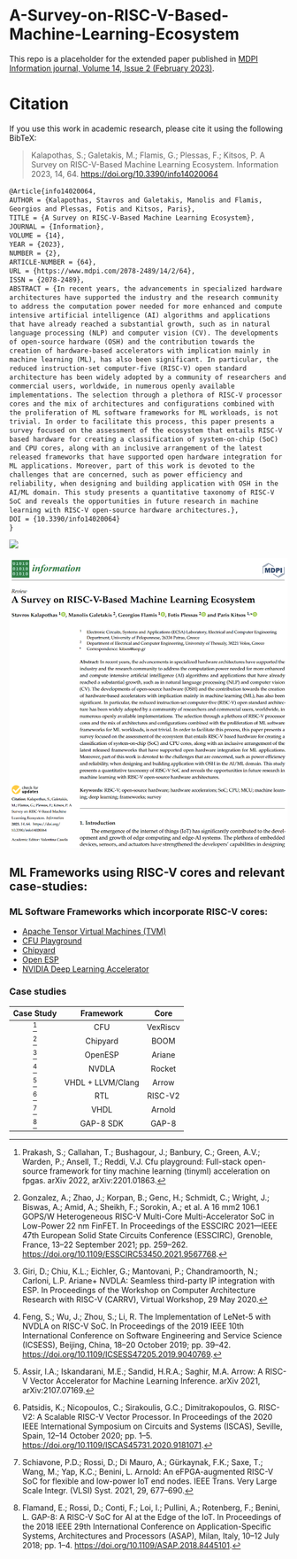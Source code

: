 # A-Survey-on-RISC-V-Based-Machine-Learning-Ecosystem
This repo is a placeholder for the extended paper published in [MDPI Information journal, Volume 14, Issue 2 (February 2023)](https://www.mdpi.com/2078-2489/14/2/64).

# Citation
If you use this work in academic research, please cite it using the following BibTeX:
> Kalapothas, S.; Galetakis, M.; Flamis, G.; Plessas, F.; Kitsos, P. A Survey on RISC-V-Based Machine Learning Ecosystem. Information 2023, 14, 64. https://doi.org/10.3390/info14020064
```
@Article{info14020064,
AUTHOR = {Kalapothas, Stavros and Galetakis, Manolis and Flamis, Georgios and Plessas, Fotis and Kitsos, Paris},
TITLE = {A Survey on RISC-V-Based Machine Learning Ecosystem},
JOURNAL = {Information},
VOLUME = {14},
YEAR = {2023},
NUMBER = {2},
ARTICLE-NUMBER = {64},
URL = {https://www.mdpi.com/2078-2489/14/2/64},
ISSN = {2078-2489},
ABSTRACT = {In recent years, the advancements in specialized hardware architectures have supported the industry and the research community to address the computation power needed for more enhanced and compute intensive artificial intelligence (AI) algorithms and applications that have already reached a substantial growth, such as in natural language processing (NLP) and computer vision (CV). The developments of open-source hardware (OSH) and the contribution towards the creation of hardware-based accelerators with implication mainly in machine learning (ML), has also been significant. In particular, the reduced instruction-set computer-five (RISC-V) open standard architecture has been widely adopted by a community of researchers and commercial users, worldwide, in numerous openly available implementations. The selection through a plethora of RISC-V processor cores and the mix of architectures and configurations combined with the proliferation of ML software frameworks for ML workloads, is not trivial. In order to facilitate this process, this paper presents a survey focused on the assessment of the ecosystem that entails RISC-V based hardware for creating a classification of system-on-chip (SoC) and CPU cores, along with an inclusive arrangement of the latest released frameworks that have supported open hardware integration for ML applications. Moreover, part of this work is devoted to the challenges that are concerned, such as power efficiency and reliability, when designing and building application with OSH in the AI/ML domain. This study presents a quantitative taxonomy of RISC-V SoC and reveals the opportunities in future research in machine learning with RISC-V open-source hardware architectures.},
DOI = {10.3390/info14020064}
}
```

![](https://img.shields.io/github/last-commit/ECSAlab/A-Survey-on-RISC-V-Based-Machine-Learning-Ecosystem?style=plastic)

![paper screenshot](./survey_paper.png)

## ML Frameworks using RISC-V cores and relevant case-studies:

### ML Software Frameworks which incorporate RISC-V cores:
* [Apache Tensor Virtual Machines (TVM)](https://tvm.apache.org/)
* [CFU Playground](https://github.com/google/CFU-Playground)
* [Chipyard](https://chipyard.readthedocs.io)
* [Open ESP](https://www.esp.cs.columbia.edu/)
* [NVIDIA Deep Learning Accelerator](http://nvdla.org/)

### Case studies
 Case Study | Framework         | Core  
:----------:|:-----------------:|:-----:
 [^1]         | CFU               | VexRiscv 
 [^2]         | Chipyard          | BOOM 
 [^3]         | OpenESP           | Ariane 
 [^4]         | NVDLA             | Rocket 
 [^5]         | VHDL + LLVM/Clang | Arrow 
 [^6]         | RTL               | RISC-V2 
 [^7]         | VHDL              | Arnold 
 [^8]         | GAP-8 SDK         | GAP-8 
 [^1]: Prakash, S.; Callahan, T.; Bushagour, J.; Banbury, C.; Green, A.V.; Warden, P.; Ansell, T.; Reddi, V.J. Cfu playground: Full-stack
open-source framework for tiny machine learning (tinyml) acceleration on fpgas. arXiv 2022, arXiv:2201.01863.
 [^2]: Gonzalez, A.; Zhao, J.; Korpan, B.; Genc, H.; Schmidt, C.; Wright, J.; Biswas, A.; Amid, A.; Sheikh, F.; Sorokin, A.; et al. A 16
mm2 106.1 GOPS/W Heterogeneous RISC-V Multi-Core Multi-Accelerator SoC in Low-Power 22 nm FinFET. In Proceedings of
the ESSCIRC 2021—IEEE 47th European Solid State Circuits Conference (ESSCIRC), Grenoble, France, 13–22 September 2021;
pp. 259–262. https://doi.org/10.1109/ESSCIRC53450.2021.9567768.
 [^3]: Giri, D.; Chiu, K.L.; Eichler, G.; Mantovani, P.; Chandramoorth, N.; Carloni, L.P. Ariane+ NVDLA: Seamless third-party IP
integration with ESP. In Proceedings of the Workshop on Computer Architecture Research with RISC-V (CARRV), Virtual
Workshop, 29 May 2020.
 [^4]: Feng, S.; Wu, J.; Zhou, S.; Li, R. The Implementation of LeNet-5 with NVDLA on RISC-V SoC. In Proceedings of the 2019
IEEE 10th International Conference on Software Engineering and Service Science (ICSESS), Beijing, China, 18–20 October 2019;
pp. 39–42. https://doi.org/10.1109/ICSESS47205.2019.9040769.
 [^5]: Assir, I.A.; Iskandarani, M.E.; Sandid, H.R.A.; Saghir, M.A. Arrow: A RISC-V Vector Accelerator for Machine Learning Inference.
arXiv 2021, arXiv:2107.07169.
 [^6]: Patsidis, K.; Nicopoulos, C.; Sirakoulis, G.C.; Dimitrakopoulos, G. RISC-V2: A Scalable RISC-V Vector Processor. In Proceedings
of the 2020 IEEE International Symposium on Circuits and Systems (ISCAS), Seville, Spain, 12–14 October 2020; pp. 1–5.
https://doi.org/10.1109/ISCAS45731.2020.9181071.
 [^7]: Schiavone, P.D.; Rossi, D.; Di Mauro, A.; Gürkaynak, F.K.; Saxe, T.; Wang, M.; Yap, K.C.; Benini, L. Arnold: An eFPGA-augmented
RISC-V SoC for flexible and low-power IoT end nodes. IEEE Trans. Very Large Scale Integr. (VLSI) Syst. 2021, 29, 677–690.
 [^8]: Flamand, E.; Rossi, D.; Conti, F.; Loi, I.; Pullini, A.; Rotenberg, F.; Benini, L. GAP-8: A RISC-V SoC for AI at the Edge of the IoT.
In Proceedings of the 2018 IEEE 29th International Conference on Application-Specific Systems, Architectures and Processors
(ASAP), Milan, Italy, 10–12 July 2018; pp. 1–4. https://doi.org/10.1109/ASAP.2018.8445101.
